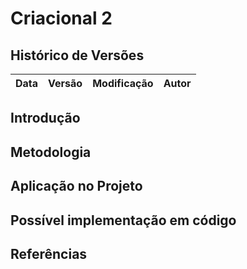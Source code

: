# Criacional 2

## Histórico de Versões

| Data | Versão | Modificação | Autor |
| :- | :- | :- | :- |


## Introdução


## Metodologia

## Aplicação no Projeto


## Possível implementação em código


## Referências